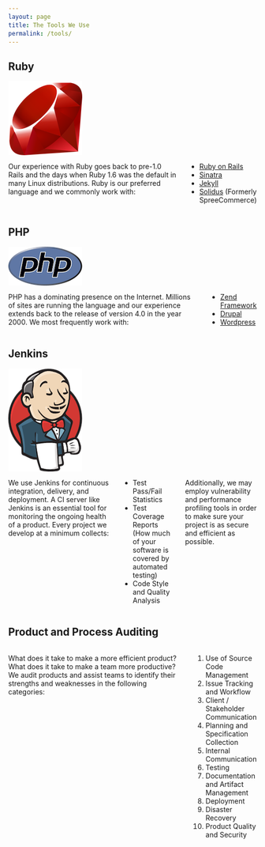 ```yaml
---
layout: page
title: The Tools We Use
permalink: /tools/
---
```


Ruby
----

<div class="row">
  <div class="three columns text-center">
    <img alt="Ruby Logo" class="u-max-full-width" src="/images/ruby.png">
  </div>
  <div class="nine columns">
    <p>
      Our experience with Ruby goes back to pre-1.0 Rails and the days when Ruby
      1.6 was the default in many Linux distributions. Ruby is our preferred
      language and we commonly work with:
    </p>
    <ul>
      <li><a href="http://rubyonrails.org" target="_blank">Ruby on Rails</a></li>
      <li><a href="http://www.sinatrarb.com" target="_blank">Sinatra</a></li>
      <li><a href="http://jekyllrb.com" target="_blank">Jekyll</a></li>
      <li><a href="http://solidus.io" target="_blank">Solidus</a> (Formerly SpreeCommerce)</li>
    </ul>
  </div>
</div>

PHP
---

<div class="row">
  <div class="three columns text-center">
    <img alt="PHP Logo" class="u-max-full-width" src="/images/php.png">
  </div>
  <div class="nine columns">
    <p>
      PHP has a dominating presence on the Internet. Millions of sites are
      running the language and our experience extends back to the release of
      version 4.0 in the year 2000. We most frequently work with:
    </p>
    <ul>
      <li><a href="http://framework.zend.com" target="_blank">Zend Framework</a></li>
      <li><a href="https://www.drupal.org" target="_blank">Drupal</a></li>
      <li><a href="https://wordpress.org" target="_blank">Wordpress</a></li>
    </ul>
  </div>
</div>

Jenkins
-------

<div class="row">
  <div class="three columns text-center">
    <img alt="Jenkins Logo" class="u-max-full-width" src="/images/jenkins.png">
  </div>
  <div class="nine columns">
    <p>
      We use Jenkins for continuous integration, delivery, and deployment.
      A CI server like Jenkins is an essential tool for monitoring the ongoing
      health of a product. Every project we develop at a minimum collects:
    </p>
    <ul>
      <li>Test Pass/Fail Statistics</li>
      <li>Test Coverage Reports (How much of your software is covered by automated testing)</li>
      <li>Code Style and Quality Analysis</li>
    </ul>
    <p>
      Additionally, we may employ vulnerability and performance profiling tools
      in order to make sure your project is as secure and efficient as possible.
    </p>
  </div>
</div>

Product and Process Auditing
----------------------------

<div class="row">
  <div class="twelve columns">
    <p>
      What does it take to make a more efficient product? What does it take to
      make a team more productive? We audit products and assist teams to
      identify their strengths and weaknesses in the following categories:
    </p>
    <ol>
      <li>Use of Source Code Management</li>
      <li>Issue Tracking and Workflow</li>
      <li>Client / Stakeholder Communication</li>
      <li>Planning and Specification Collection</li>
      <li>Internal Communication</li>
      <li>Testing</li>
      <li>Documentation and Artifact Management</li>
      <li>Deployment</li>
      <li>Disaster Recovery</li>
      <li>Product Quality and Security</li>
    </ol>
  </div>
</div>
